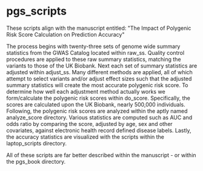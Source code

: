 # pgs_scripts

These scripts align with the manuscript entitled: "The Impact of Polygenic Risk Score Calculation on Prediction Accuracy"

The process begins with twenty-three sets of genome wide summary statistics from the GWAS Catalog located within raw_ss.
Quality control procedures are applied to these raw summary statistics, matching the variants to those of the UK Biobank.
Next each set of summary statistics are adjusted within adjust_ss. Many different methods are applied, all of which attempt to select variants and/or adjust effect sizes such that the adjusted summary statistics will create the most accurate polygenic risk score.
To determine how well each adjustment method actually works we form/calculate the polygenic risk scores within do_score.  Specifically, the scores are calculated upon the UK Biobank, nearly 500,000 individuals.
Following, the polygenic risk scores are analyzed within the aptly named analyze_score directory.  Various statistics are computed such as AUC and odds ratio by comparing the score, adjusted by age, sex and other covariates, against electronic health record defined disease labels.
Lastly, the accuracy statistics are visualized with the scripts within the laptop_scripts directory.

All of these scripts are far better described within the manuscript - or within the pgs_book directory.
